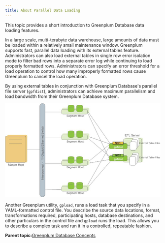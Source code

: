 ```yaml
---
title: About Parallel Data Loading 
---
```


This topic provides a short introduction to Greenplum Database data loading features.

In a large scale, multi-terabyte data warehouse, large amounts of data must be loaded within a relatively small maintenance window. Greenplum supports fast, parallel data loading with its external tables feature. Administrators can also load external tables in single row error isolation mode to filter bad rows into a separate error log while continuing to load properly formatted rows. Administrators can specify an error threshold for a load operation to control how many improperly formatted rows cause Greenplum to cancel the load operation.

By using external tables in conjunction with Greenplum Database's parallel file server \(`gpfdist`\), administrators can achieve maximum parallelism and load bandwidth from their Greenplum Database system.

![](../graphics/ext_tables.jpg "External Tables Using Greenplum Parallel File Server (gpfdist)")

Another Greenplum utility, `gpload`, runs a load task that you specify in a YAML-formatted control file. You describe the source data locations, format, transformations required, participating hosts, database destinations, and other particulars in the control file and `gpload` runs the load. This allows you to describe a complex task and run it in a controlled, repeatable fashion.

**Parent topic:**[Greenplum Database Concepts](../intro/partI.html)

